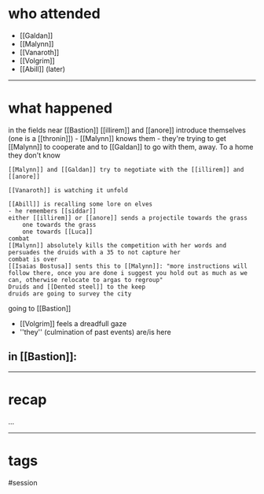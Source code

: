 # who attended

- [[Galdan]]
- [[Malynn]]
- [[Vanaroth]]
- [[Volgrim]]
- [[Abill]] (later)

---
# what happened

in the fields near [[Bastion]]
	[[illirem]] and [[anore]] introduce themselves (one is a [[thronin]])
	- [[Malynn]] knows them
	- they're trying to get [[Malynn]] to cooperate and to [[Galdan]] to go with them, away. To a home they don't know
	
	[[Malynn]] and [[Galdan]] try to negotiate with the [[illirem]] and [[anore]]
	
	[[Vanaroth]] is watching it unfold
	
	[[Abill]] is recalling some lore on elves
	- he remembers [[siddar]]
	either [[illirem]] or [[anore]] sends a projectile towards the grass
		one towards the grass
		one towards [[Luca]]
	combat
	[[Malynn]] absolutely kills the competition with her words and persuades the druids with a 35 to not capture her 
	combat is over
	[[Isaias Bostusa]] sents this to [[Malynn]]: "more instructions will follow there, once you are done i suggest you hold out as much as we can, otherwise relocate to argas to regroup" 
	Druids and [[Dented steel]] to the keep
	druids are going to survey the city

going to [[Bastion]]
- [[Volgrim]] feels a dreadfull gaze
- ''they'' (culmination of past events) are/is here

in [[Bastion]]:
- 

---
# recap

...

---
# tags

#session